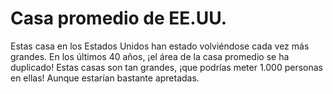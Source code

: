 # Casa promedio de EE.UU.

Estas casa en los Estados Unidos han estado volviéndose cada vez más grandes. En
los últimos 40 años, ¡el área de la casa promedio se ha duplicado! Estas casas
son tan grandes, ¡que podrías meter 1.000 personas en ellas! Aunque estarían
bastante apretadas.
